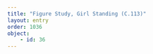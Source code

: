 ```yaml
---
title: "Figure Study, Girl Standing (C.113)"
layout: entry
order: 1036
object:
    - id: 36
---
```

